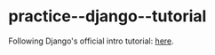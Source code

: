 # practice--django--tutorial

Following Django's official intro tutorial: [here](https://docs.djangoproject.com/en/3.0/intro/).

